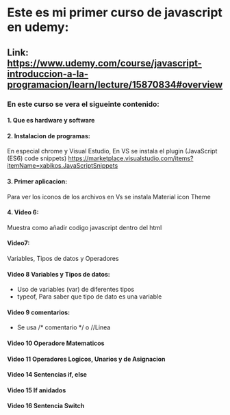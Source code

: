 # Este es mi primer curso de javascript en udemy:

## Link: https://www.udemy.com/course/javascript-introduccion-a-la-programacion/learn/lecture/15870834#overview

### En este curso se vera el sigueinte contenido:

#### 1. Que es hardware y software

#### 2. Instalacion de programas:
En especial chrome y Visual Estudio, En VS se instala el plugin (JavaScript (ES6) code snippets)
https://marketplace.visualstudio.com/items?itemName=xabikos.JavaScriptSnippets

#### 3. Primer  aplicacion:
Para ver los iconos de los archivos en Vs se instala Material icon Theme

#### 4. Video 6:
Muestra como añadir codigo javascript dentro del html

#### Video7:
Variables, Tipos de datos y Operadores

#### Video 8 Variables y Tipos de datos:
- Uso de variables (var) de diferentes tipos
- typeof, Para saber que tipo de dato es una variable

#### Video 9 comentarios:
- Se usa /* comentario */ o //Linea 

#### Video 10 Operadore Matematicos

#### Video 11 Operadores Logicos, Unarios y de Asignacion

#### Video 14 Sentencias if, else

#### Video 15 If anidados

#### Video 16 Sentencia Switch

